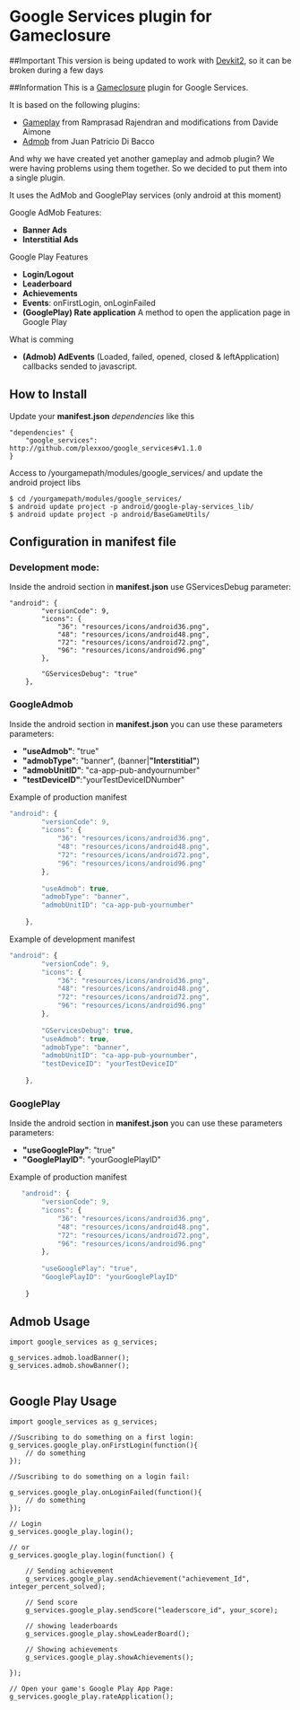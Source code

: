 Google Services plugin for Gameclosure
=============

##Important
This version is being updated to work with [Devkit2](http://github.com/gameclosure/devkit2), so it can be broken during a few days

##Information
This is a [Gameclosure](http://www.gameclosure.com) plugin for Google Services.

It is based on the following plugins:
  * [Gameplay](https://github.com/hashcube/gameplay) from Ramprasad Rajendran and modifications from Davide Aimone
  * [Admob](https://github.com/jpdibacco/gameclosure) from Juan Patricio Di Bacco

And why we have created yet another gameplay and admob plugin? We were having problems using them together. So we decided to put them into a single plugin.

It uses the AdMob and GooglePlay services (only android at this moment)

Google AdMob Features:
  * **Banner Ads**
  * **Interstitial Ads**
  
Google Play Features
  * **Login/Logout**
  * **Leaderboard**
  * **Achievements**
  * **Events**: onFirstLogin, onLoginFailed
  * **(GooglePlay) Rate application** A method to open the application page in Google Play
  
What is comming 
  * **(Admob) AdEvents** (Loaded, failed, opened, closed & leftApplication) callbacks sended to javascript.
  
  
How to Install
-------------
Update your **manifest.json** *dependencies* like this
```
"dependencies" {
	"google_services": http://github.com/plexxoo/google_services#v1.1.0
}
```
Access to /yourgamepath/modules/google_services/ and update the android project libs
```
$ cd /yourgamepath/modules/google_services/
$ android update project -p android/google-play-services_lib/
$ android update project -p android/BaseGameUtils/
```

Configuration in manifest file
-------------

### Development mode:

Inside the android section in **manifest.json** use GServicesDebug parameter:
```
"android": {
		"versionCode": 9,
		"icons": {
			"36": "resources/icons/android36.png",
			"48": "resources/icons/android48.png",
			"72": "resources/icons/android72.png",
			"96": "resources/icons/android96.png"
		},
		
		"GServicesDebug": "true"
	},
```



### GoogleAdmob

Inside the android section in **manifest.json** you can use these parameters parameters:

  * **"useAdmob"**: "true"
  * **"admobType"**: "banner", (banner|**"Interstitial"**)
  * **"admobUnitID"**: "ca-app-pub-andyournumber"
  * **"testDeviceID"**:"yourTestDeviceIDNumber"

Example of production manifest
```js
"android": {
		"versionCode": 9,
		"icons": {
			"36": "resources/icons/android36.png",
			"48": "resources/icons/android48.png",
			"72": "resources/icons/android72.png",
			"96": "resources/icons/android96.png"
		},
		
		"useAdmob": true,
		"admobType": "banner",
		"admobUnitID": "ca-app-pub-yournumber"
		
	},
```

Example of development manifest
```js
"android": {
		"versionCode": 9,
		"icons": {
			"36": "resources/icons/android36.png",
			"48": "resources/icons/android48.png",
			"72": "resources/icons/android72.png",
			"96": "resources/icons/android96.png"
		},
		
		"GServicesDebug": true,
		"useAdmob": true,
		"admobType": "banner",
		"admobUnitID": "ca-app-pub-yournumber",
		"testDeviceID": "yourTestDeviceID"
		
	},
```


### GooglePlay

Inside the android section in **manifest.json** you can use these parameters parameters:

  * **"useGooglePlay"**: "true"
  * **"GooglePlayID"**: "yourGooglePlayID"

Example of production manifest
```js
   "android": {
		"versionCode": 9,
		"icons": {
			"36": "resources/icons/android36.png",
			"48": "resources/icons/android48.png",
			"72": "resources/icons/android72.png",
			"96": "resources/icons/android96.png"
		},
		
		"useGooglePlay": "true",
		"GooglePlayID": "yourGooglePlayID"
		
	}
```

Admob Usage
-------------

```
import google_services as g_services;

g_services.admob.loadBanner();
g_services.admob.showBanner();


```

Google Play Usage
-------------

```
import google_services as g_services;

//Suscribing to do something on a first login:
g_services.google_play.onFirstLogin(function(){
	// do something
});

//Suscribing to do something on a login fail:

g_services.google_play.onLoginFailed(function(){
	// do something
});  

// Login
g_services.google_play.login();

// or
g_services.google_play.login(function() {

	// Sending achievement
	g_services.google_play.sendAchievement("achievement_Id", integer_percent_solved);
	
	// Send score
	g_services.google_play.sendScore("leaderscore_id", your_score);
	
	// showing leaderboards
	g_services.google_play.showLeaderBoard();
	
	// Showing achievements
	g_services.google_play.showAchievements();

});

// Open your game's Google Play App Page:
g_services.google_play.rateApplication(); 

```